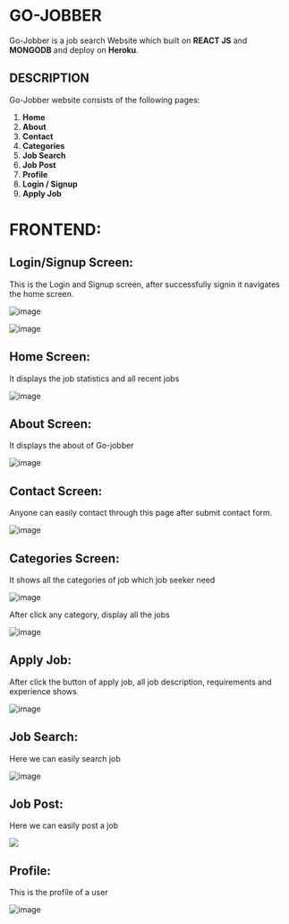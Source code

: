 # GO-JOBBER

Go-Jobber is a job search Website which built on **REACT JS** and **MONGODB** and deploy on **Heroku**.

## DESCRIPTION
Go-Jobber website consists of the following pages:
1.	**Home**
2.	**About**
3.	**Contact**
4.	**Categories**
5.	**Job Search**
6.	**Job Post**
7.	**Profile**
8.	**Login / Signup**
9.	**Apply Job**


# FRONTEND:

## Login/Signup Screen:
This is the Login and Signup screen, after successfully signin it navigates the home screen.

![image](https://user-images.githubusercontent.com/64039135/188197651-9473fca2-76b3-42cd-8a21-2320cf3ab2d0.png)

![image](https://user-images.githubusercontent.com/64039135/188195776-19b39377-1bec-4016-adac-8bf0930ea664.png)


## Home Screen:
It displays the job statistics and all recent jobs

![image](https://user-images.githubusercontent.com/64039135/187977590-066b01d0-10b8-4115-9385-e52551d4e9f6.png)

## About Screen:
It displays the about of Go-jobber

![image](https://user-images.githubusercontent.com/64039135/187978174-24bf2cf1-71a6-48de-9b58-d4fc86398ae9.png)

## Contact Screen:
Anyone can easily contact through this page after submit contact form.

![image](https://user-images.githubusercontent.com/64039135/187978646-ed667225-f5e1-454a-ad07-ab018d56d6cc.png)

## Categories Screen:
It shows all the categories of job which job seeker need

![image](https://user-images.githubusercontent.com/64039135/187979231-e39c1467-556e-4b0a-bb88-e176f33dd1ec.png)


After click any category, display all the jobs

![image](https://user-images.githubusercontent.com/64039135/187979726-1e7fce5e-f2f1-4963-85c9-d11d9296f0ef.png)

## Apply Job:
After click the button of apply job, all job description, requirements and experience shows

![image](https://user-images.githubusercontent.com/64039135/187980630-42c9118a-d66a-472d-9a9f-c3b935433724.png)


## Job Search:
Here we can easily search job

![image](https://user-images.githubusercontent.com/64039135/188197939-1b99d7fb-d6e0-4925-b9f0-73aa85fd4239.png)


## Job Post:
Here we can easily post a job

<img src="https://user-images.githubusercontent.com/64039135/187983236-d513edae-1d03-4dbf-b7e2-fb3d91f30b65.png" />

## Profile:
This is the profile of a user

![image](https://user-images.githubusercontent.com/64039135/187983571-6c658e66-3cd9-45dc-a395-d715fbce763c.png)

